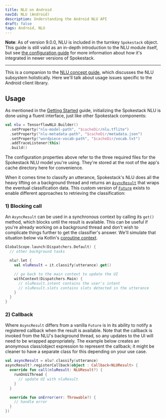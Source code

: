 ```yaml
---
title: NLU on Android
navId: NLU (Android)
description: Understanding the Android NLU API
draft: false
tags: Android, NLU
---
```


**Note**: As of version 9.0.0, NLU is included in the turnkey `Spokestack` object. This guide is still valid as an in-depth introduction to the NLU module itself, but see [the configuration guide](turnkey-configuration) for more information about how it's integrated in newer versions of Spokestack.

---

This is a companion to the [NLU concept guide](/docs/concepts/nlu), which discusses the NLU subsystem holistically. Here we'll talk about usage issues specific to the Android client library.

## Usage

As mentioned in the [Getting Started](getting-started) guide, initializing the Spokestack NLU is done using a fluent interface, just like other Spokestack components:

```kotlin
val nlu = TensorflowNLU.Builder()
  .setProperty("nlu-model-path", "$cacheDir/nlu.tflite")
  .setProperty("nlu-metadata-path", "$cacheDir/metadata.json")
  .setProperty("wordpiece-vocab-path", "$cacheDir/vocab.txt")
  .addTraceListener(this)
  .build()
```

The configuration properties above refer to the three required files for the Spokestack NLU model you're using. They're stored at the root of the app's cache directory here for convenience.

When it comes time to classify an utterance, Spokestack's NLU does all the heavy lifting on a background thread and returns an [`AsyncResult`](https://www.javadoc.io/doc/io.spokestack/spokestack-android/latest/io/spokestack/spokestack/util/AsyncResult.html) that wraps the eventual classification data. This custom version of [`Future`](https://docs.oracle.com/javase/7/docs/api/java/util/concurrent/Future.html) exists to enable different approaches to retrieving the classification:

### 1) Blocking call

An `AsyncResult` can be used in a synchronous context by calling its `get()` method, which blocks until the result is available. This can be useful if you're already working on a background thread and don't wish to complicate things further to get the classifier's answer. We'll simulate that situation below via Kotlin's [coroutine context](https://kotlin.github.io/kotlinx.coroutines/kotlinx-coroutines-core/kotlinx.coroutines/with-context.html).

```kotlin
GlobalScope.launch(Dispatchers.Default) {
  // other background tasks

  nlu?.let {
    val nluResult = it.classify(utterance).get()

    // go back to the main context to update the UI
    withContext(Dispatchers.Main) {
      // nluResult.intent contains the user's intent
      // nluResult.slots contains slots detected in the utterance
    }
  }
}
```

### 2) Callback

Where `AsyncResult` differs from a vanilla `Future` is in its ability to notify a registered callback when the result is available. Note that the callback is invoked from the NLU's background thread, so any updates to the UI will need to be wrapped appropriately. The example below creates an anonymous class/object expression to represent the callback; it might be cleaner to have a separate class for this depending on your use case.

```kotlin
val asyncResult = nlu?.classify(utterance)
asyncResult?.registerCallback(object : Callback<NLUResult> {
  override fun call(nluResult: NLUResult?) {
    runOnUiThread {
      // update UI with nluResult
    }
  }

  override fun onError(err: Throwable?) {
    // handle error
  }
})
```
